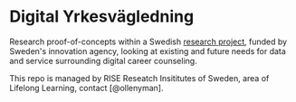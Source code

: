 
# Digital Yrkesvägledning

Research proof-of-concepts within a Swedish [research project](https://www.vinnova.se/p/pilot-digital-infrastruktur-kll/), funded by Sweden's innovation agency, looking at existing and future needs for data and service surrounding digital career counseling.

This repo is managed by RISE Reseatch Insititutes of Sweden, area of Lifelong Learning, contact [@ollenyman].

